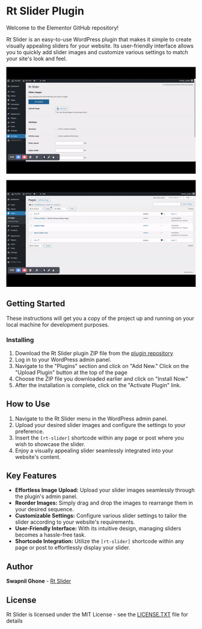 
# Rt Slider Plugin

Welcome to the Elementor GitHub repository!

Rt Slider is an easy-to-use WordPress plugin that makes it simple to create visually appealing sliders for your website. Its user-friendly interface allows you to quickly add slider images and customize various settings to match your site's look and feel.

![](rt-backend.gif)

![](rt-frontend.gif)


## Getting Started

These instructions will get you a copy of the project up and running on your local machine for development purposes.
  

### Installing 

1.  Download the Rt Slider plugin ZIP file from the [plugin repository](https://github.com/swapnilghone/rt-slider)
2. Log in to your WordPress admin panel.
3. Navigate to the "Plugins" section and click on "Add New." Click on the "Upload Plugin" button at the top of the page
4. Choose the ZIP file you downloaded earlier and click on "Install Now."
5. After the installation is complete, click on the "Activate Plugin" link.


## How to Use

1.  Navigate to the Rt Slider menu in the WordPress admin panel.
3.  Upload your desired slider images and configure the settings to your preference.
4.  Insert the `[rt-slider]` shortcode within any page or post where you wish to showcase the slider.
5.  Enjoy a visually appealing slider seamlessly integrated into your website's content.
  
  ## Key Features

-   **Effortless Image Upload:** Upload your slider images seamlessly through the plugin's admin panel.
-    **Reorder Images:** Simply drag and drop the images to rearrange them in your desired sequence. 
-   **Customizable Settings:** Configure various slider settings to tailor the slider according to your website's requirements.
-   **User-Friendly Interface:** With its intuitive design, managing sliders becomes a hassle-free task.
-   **Shortcode Integration:** Utilize the `[rt-slider]` shortcode within any page or post to effortlessly display your slider.
  
  
## Author 

**Swapnil Ghone** - [Rt Slider](https://github.com/swapnilghone/rt-slider)

  

## License

  

Rt Slider is licensed under the MIT License - see the [LICENSE.TXT](LICENSE.TXT) file for details
